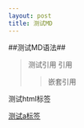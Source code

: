 ```yaml
---
layout: post
title: 测试MD
---
```

##测试MD语法##

>测试引用
>引用
>>嵌套引用

<div>
    <p>测试html标签</p>
    <a href="#">测试a标签</a>
</div>